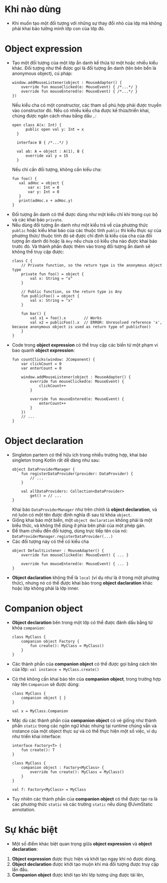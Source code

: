 # Khi nào dùng
* Khi muốn tạo một đối tượng với những sự thay đổi nhỏ của lớp mà không phải khai báo tường minh lớp con của lớp đó.
# Object expression
* Tạo một đối tượng của một lớp ẩn danh kế thừa từ một hoặc nhiều kiểu khác. Đối tượng như thế được gọi là đối tượng ẩn danh (tên bên bển là anonymous object), cú pháp:
    ```
    window.addMouseListener(object : MouseAdapter() {
        override fun mouseClicked(e: MouseEvent) { /*...*/ }
        override fun mouseEntered(e: MouseEvent) { /*...*/ }
    })
    ```
    Nếu kiểu cha có một constructor, các tham số phù hợp phải được truyền vào constructor đó. Nếu có nhiều kiểu cha được kế thừa/triển khai, chúng được ngăn cách nhau bằng dấu `,`:
  ```
  open class A(x: Int) {
        public open val y: Int = x
    }

    interface B { /*...*/ }

    val ab: A = object : A(1), B {
        override val y = 15
    }
    ```
    Nếu chỉ cần đối tượng, không cần kiểu cha:
     ```
   fun foo() {
        val adHoc = object {
            var x: Int = 0
            var y: Int = 0
        }
        print(adHoc.x + adHoc.y)
    }
    ```
*  Đối tượng ẩn danh có thể được dùng như một kiểu chỉ khi trong cục bộ và các khai báo `private`. 
* Nếu dùng đối tượng ẩn danh như một kiểu trả về của phương thức `public` hoặc kiểu khai báo của các thuộc tính `public` thì kiểu thực sự của phương thức/ thuộc tính đó sẽ được chỉ định là kiểu của cha của đối tượng ẩn danh đó hoặc là `Any` nếu chưa có kiểu cha nào được khai báo trước đó. Và thành phần được thêm vào trong đối tượng ẩn danh sẽ không thể truy cập được:
    ```
   class C {
        // Private function, so the return type is the anonymous object type
        private fun foo() = object {
            val x: String = "x"
        }

        // Public function, so the return type is Any
        fun publicFoo() = object {
            val x: String = "x"
        }

        fun bar() {
            val x1 = foo().x        // Works
            val x2 = publicFoo().x  // ERROR: Unresolved reference 'x', because anonymous object is used as return type of publicFoo()
        }
    }
    ```
* Code trong **object expression** có thể truy cập các biến từ một phạm vi bao quanh **object expression**:
    ```
    fun countClicks(window: JComponent) {
        var clickCount = 0
        var enterCount = 0

        window.addMouseListener(object : MouseAdapter() {
            override fun mouseClicked(e: MouseEvent) {
                clickCount++
            }

            override fun mouseEntered(e: MouseEvent) {
                enterCount++
            }
        })
        // ...
    }
    ```
# Object declaration
* Singleton partern có thể hữu ích trong nhiều trường hợp, khai báo singleton trong Kotlin rất dễ dàng như sau:
    ```
    object DataProviderManager {
        fun registerDataProvider(provider: DataProvider) {
            // ...
        }

        val allDataProviders: Collection<DataProvider>
            get() = // ...
    }
    ```
    Khai báo `DataProviderManager` như trên chính là **object declaration**, và nó luôn có một tên được định nghĩa đi sau từ khóa `object`.
*  Giống khai báo một biến, một `object declaration` không phải là một biểu thức, và không thể dùng ở phía bên phải của một phép gán. 
*  Để tham chiếu đến đối tượng, dùng trực tiếp tên của nó:
    `DataProviderManager.registerDataProvider(...)`
*  Các đối tượng này có thể có kiểu cha
    ```
    object DefaultListener : MouseAdapter() {
        override fun mouseClicked(e: MouseEvent) { ... }

        override fun mouseEntered(e: MouseEvent) { ... }
    }
    ```
*  **Object daclaration** không thể là `local` (ví dụ như là ở trong một phương thức), nhưng nó có thể được khai báo trong **object daclaration** khác hoặc lớp  không phải là lớp inner. 
# Companion object
* **Object declaration** bên trong một lớp có thể được đánh dấu bằng từ khóa `companion`:
    ```
    class MyClass {
        companion object Factory {
            fun create(): MyClass = MyClass()
        }
    }
    ```
*  Các thành phần của **companion object** có thể được gọi băng cách tên của lớp:
    `val instance = MyClass.create()`
*  Có thẻ không cần khai báo tên của **companion object**, trong trường hợp này tên `Companion` sẽ được dùng:
    ```
    class MyClass {
        companion object { }
    }

    val x = MyClass.Companion
    ```
    
* Mặc dù các thành phần của **companion object** có vẻ giống như thành phần `static` trong các ngôn ngữ khác nhưng tại runtime chúng vẫn và instance của một object thực sự và có thể thực hiện một số việc, ví dụ như triển khai interface:
    ```
    interface Factory<T> {
        fun create(): T
    }

    class MyClass {
        companion object : Factory<MyClass> {
            override fun create(): MyClass = MyClass()
        }
    }

    val f: Factory<MyClass> = MyClass
    ```
* Tuy nhiên các thành phần của **companion object**  có thể được tạo ra là các phương thức `static` và các trường `static` nếu dùng @JvmStatic annotation. 
# Sự khác biệt
* Một số điểm khác biệt quan trọng giữa **object expression** và **object declaration**:
1. **Object expression** được thực hiện và khởi tạo ngay khi nó được dùng.
2. **Object declaration** được khởi tạo muộn khi mà đối tượng được truy cập lần đầu.
3. **Companion object** được khởi tạo khi lớp tương ứng được tải lên,